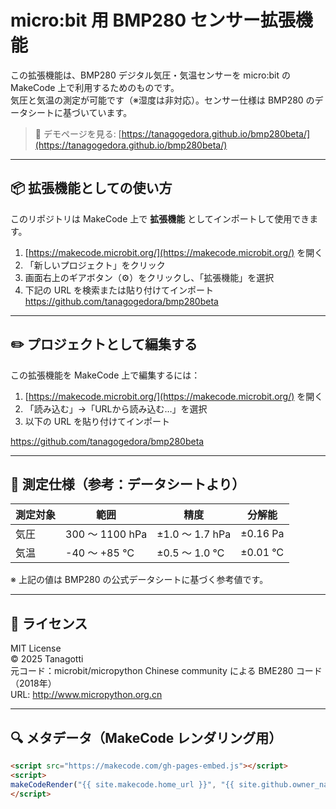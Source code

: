 # micro:bit 用 BMP280 センサー拡張機能

この拡張機能は、BMP280 デジタル気圧・気温センサーを micro:bit の MakeCode 上で利用するためのものです。  
気圧と気温の測定が可能です（※湿度は非対応）。センサー仕様は BMP280 のデータシートに基づいています。

> 🔗 デモページを見る: [https://tanagogedora.github.io/bmp280beta/](https://tanagogedora.github.io/bmp280beta/)

---

## 📦 拡張機能としての使い方

このリポジトリは MakeCode 上で **拡張機能** としてインポートして使用できます。

1. [https://makecode.microbit.org/](https://makecode.microbit.org/) を開く  
2. 「新しいプロジェクト」をクリック  
3. 画面右上のギアボタン（⚙）をクリックし、「拡張機能」を選択  
4. 下記の URL を検索または貼り付けてインポート  
https://github.com/tanagogedora/bmp280beta

---

## ✏️ プロジェクトとして編集する

この拡張機能を MakeCode 上で編集するには：

1. [https://makecode.microbit.org/](https://makecode.microbit.org/) を開く  
2. 「読み込む」→「URLから読み込む…」を選択  
3. 以下の URL を貼り付けてインポート  

https://github.com/tanagogedora/bmp280beta

---

## 🧪 測定仕様（参考：データシートより）

| 測定対象 | 範囲 | 精度 | 分解能 |
|-----------|------------------|-------------------|--------------------|
| 気圧 | 300 ～ 1100 hPa | ±1.0 ～ 1.7 hPa | ±0.16 Pa |
| 気温 | -40 ～ +85 ℃ | ±0.5 ～ 1.0 ℃ | ±0.01 ℃ |

※ 上記の値は BMP280 の公式データシートに基づく参考値です。

---

## 📝 ライセンス

MIT License  
© 2025 Tanagotti  
元コード：microbit/micropython Chinese community による BME280 コード（2018年）  
URL: http://www.micropython.org.cn

---

## 🔍 メタデータ（MakeCode レンダリング用）

```html
<script src="https://makecode.com/gh-pages-embed.js"></script>
<script>
makeCodeRender("{{ site.makecode.home_url }}", "{{ site.github.owner_name }}/{{ site.github.repository_name }}");
</script>

